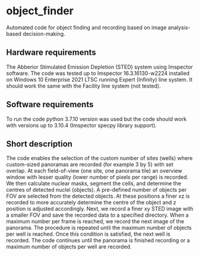 # object_finder
Automated code for object finding and recording based on image analysis-based decision-making.

## Hardware requirements
The Abberior Stimulated Emission Depletion (STED) system using Imspector software. The code was tested up to Imspector 16.3.16130-w2224 installed on Windows 10 Enterprise 2021 LTSC running Expert (Infinity) line system. It should work the same with the Facility line system (not tested). 

## Software requirements
To run the code python 3.7.10 version was used but the code should work with versions up to 3.10.4 (Imspector specpy library support). 

## Short description
The code enables the selection of the custom number of sites (wells) where custom-sized panoramas are recorded (for example 3 by 5) with set overlap. At each field-of-view (one site, one panorama tile) an overview window with lesser quality (lower number of pixels per range) is recorded. We then calculate nuclear masks, segment the cells, and determine the centres of detected nuclei (objects). A pre-defined number of objects per FOV are selected from the detected objects. At these positions a finer xz is recorded to more accurately determine the centre of the object and z position is adjusted accordingly. Next, we record a finer xy STED image with a smaller FOV and save the recorded data to a specified directory. When a maximum number per frame is reached, we record the next image of the panorama. The procedure is repeated until the maximum number of objects per well is reached. Once this condition is satisfied, the next well is recorded. The code continues until the panorama is finished recording or a maximum number of objects per well are recorded.

